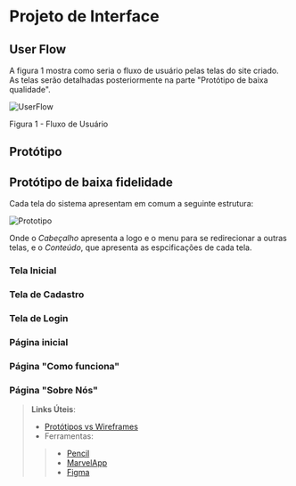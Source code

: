 
# Projeto de Interface

## User Flow

A figura 1 mostra como seria o fluxo de usuário pelas telas do site criado. As telas serão detalhadas posteriormente na parte "Protótipo de baixa qualidade".

![UserFlow](https://github.com/ICEI-PUC-Minas-PMV-ADS/pmv-ads-2023-2-e1-proj-web-t4-group_2/blob/main/documentos/img/UserFlow.png)

Figura 1 - Fluxo de Usuário

## Protótipo


## Protótipo de baixa fidelidade

Cada tela do sistema apresentam em comum a seguinte estrutura:

![Prototipo](https://github.com/ICEI-PUC-Minas-PMV-ADS/pmv-ads-2023-2-e1-proj-web-t4-group_2/blob/main/documentos/img/PrototipoBaixaQualidade.png)

Onde o _Cabeçalho_ apresenta a logo e o menu para se redirecionar a outras telas, e o _Conteúdo_, que apresenta as espcificações de cada tela.

### Tela Inicial

### Tela de Cadastro

### Tela de Login

### Página inicial

### Página "Como funciona"

### Página "Sobre Nós"

 
> **Links Úteis**:
> - [Protótipos vs Wireframes](https://www.nngroup.com/videos/prototypes-vs-wireframes-ux-projects/)
>- Ferramentas:
>> - [Pencil](https://pencil.evolus.vn/)
>> - [MarvelApp](https://marvelapp.com/)
>> - [Figma](https://www.figma.com/)



